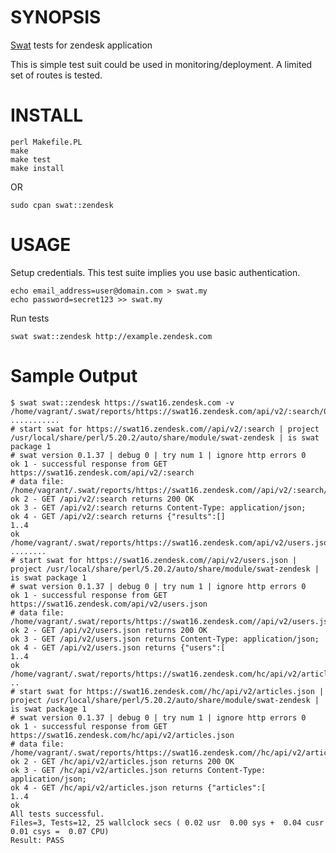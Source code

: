 # SYNOPSIS

[Swat](https://github.com/melezhik/swat) tests for zendesk application

This is simple test suit could be used in monitoring/deployment. A limited set of routes is tested.

# INSTALL

    perl Makefile.PL
    make
    make test
    make install

OR

    sudo cpan swat::zendesk

# USAGE

Setup credentials. This test suite implies you use basic authentication.

    echo email_address=user@domain.com > swat.my
    echo password=secret123 >> swat.my

Run tests

    swat swat::zendesk http://example.zendesk.com

# Sample Output

    $ swat swat::zendesk https://swat16.zendesk.com -v
    /home/vagrant/.swat/reports/https://swat16.zendesk.com/api/v2/:search/00.t ...........
    # start swat for https://swat16.zendesk.com//api/v2/:search | project /usr/local/share/perl/5.20.2/auto/share/module/swat-zendesk | is swat package 1
    # swat version 0.1.37 | debug 0 | try num 1 | ignore http errors 0
    ok 1 - successful response from GET https://swat16.zendesk.com/api/v2/:search
    # data file: /home/vagrant/.swat/reports/https://swat16.zendesk.com//api/v2/:search/content.GET.txt
    ok 2 - GET /api/v2/:search returns 200 OK
    ok 3 - GET /api/v2/:search returns Content-Type: application/json;
    ok 4 - GET /api/v2/:search returns {"results":[]
    1..4
    ok
    /home/vagrant/.swat/reports/https://swat16.zendesk.com/api/v2/users.json/00.t ........
    # start swat for https://swat16.zendesk.com//api/v2/users.json | project /usr/local/share/perl/5.20.2/auto/share/module/swat-zendesk | is swat package 1
    # swat version 0.1.37 | debug 0 | try num 1 | ignore http errors 0
    ok 1 - successful response from GET https://swat16.zendesk.com/api/v2/users.json
    # data file: /home/vagrant/.swat/reports/https://swat16.zendesk.com//api/v2/users.json/content.GET.txt
    ok 2 - GET /api/v2/users.json returns 200 OK
    ok 3 - GET /api/v2/users.json returns Content-Type: application/json;
    ok 4 - GET /api/v2/users.json returns {"users":[
    1..4
    ok
    /home/vagrant/.swat/reports/https://swat16.zendesk.com/hc/api/v2/articles.json/00.t ..
    # start swat for https://swat16.zendesk.com//hc/api/v2/articles.json | project /usr/local/share/perl/5.20.2/auto/share/module/swat-zendesk | is swat package 1
    # swat version 0.1.37 | debug 0 | try num 1 | ignore http errors 0
    ok 1 - successful response from GET https://swat16.zendesk.com/hc/api/v2/articles.json
    # data file: /home/vagrant/.swat/reports/https://swat16.zendesk.com//hc/api/v2/articles.json/content.GET.txt
    ok 2 - GET /hc/api/v2/articles.json returns 200 OK
    ok 3 - GET /hc/api/v2/articles.json returns Content-Type: application/json;
    ok 4 - GET /hc/api/v2/articles.json returns {"articles":[
    1..4
    ok
    All tests successful.
    Files=3, Tests=12, 25 wallclock secs ( 0.02 usr  0.00 sys +  0.04 cusr  0.01 csys =  0.07 CPU)
    Result: PASS
    
